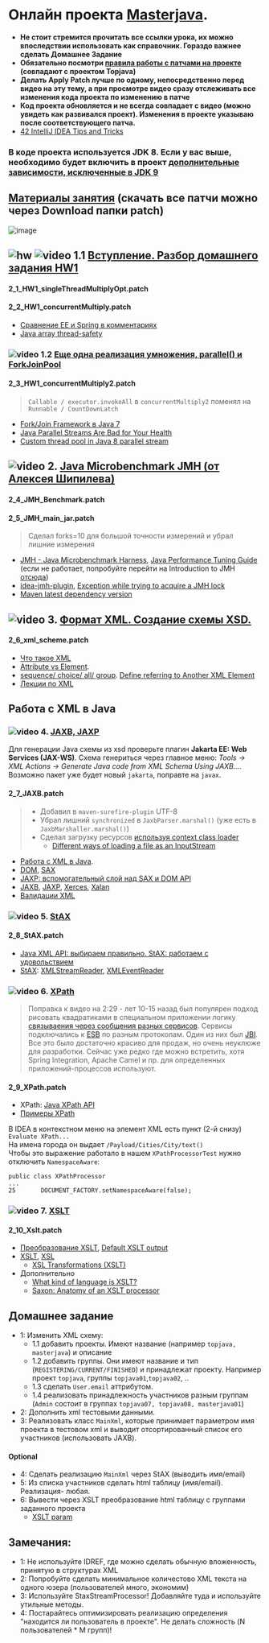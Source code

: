 # Онлайн проекта  <a href="https://github.com/JavaWebinar/masterjava">Masterjava</a>.
- **Не стоит стремится прочитать все ссылки урока, их можно впоследствии использовать как справочник. Гораздо важнее сделать Домашнее Задание**
- **Обязательно посмотри <a href="https://github.com/JavaOPs/topjava/wiki/Git#%D0%9F%D1%80%D0%B0%D0%B2%D0%B8%D0%BB%D0%B0-%D1%80%D0%B0%D0%B1%D0%BE%D1%82%D1%8B-%D1%81-%D0%BF%D0%B0%D1%82%D1%87%D0%B0%D0%BC%D0%B8-%D0%BD%D0%B0-%D0%BF%D1%80%D0%BE%D0%B5%D0%BA%D1%82%D0%B5">правила работы с патчами на проекте</a> (совпадают с проектом Topjava)**
- **Делать Apply Patch лучше по одному, непосредственно перед видео на эту тему, а при просмотре видео сразу отслеживать все изменения кода проекта по изменению в патче**
- **Код проекта обновляется и не всегда совпадает с видео (можно увидеть как развивался проект). Изменения в проекте указываю после соответствующего патча.** 
- <a href="https://www.youtube.com/watch?v=eq3KiAH4IBI&ab_channel=IntelliJIDEA">42 IntelliJ IDEA Tips and Tricks</a>

### В коде проекта используется JDK 8. Если у вас выше, необходимо будет включить в проект [дополнительные зависимости, исключенные в JDK 9](https://stackoverflow.com/questions/48204141/548473) 

## <a href="https://drive.google.com/drive/u/0/folders/0B9Ye2auQ_NsFSnRmQ3dQRm9hSWM">Материалы занятия</a> (скачать все патчи можно через Download папки patch)
![image](https://cloud.githubusercontent.com/assets/13649199/18330295/5f2ca214-7560-11e6-8e1e-c0494f798c37.png)

## ![hw](https://cloud.githubusercontent.com/assets/13649199/13672719/09593080-e6e7-11e5-81d1-5cb629c438ca.png) ![video](https://cloud.githubusercontent.com/assets/13649199/13672715/06dbc6ce-e6e7-11e5-81a9-04fbddb9e488.png) 1.1 <a href="https://drive.google.com/file/d/1vCI26QlQPQd5Z5zj4aeXDkgIsNmPP7s4">Вступление. Разбор домашнего задания HW1</a>
#### 2_1_HW1_singleThreadMultiplyOpt.patch
#### 2_2_HW1_concurrentMultiply.patch
- <a href="https://habrahabr.ru/post/283290/">Сравнение EE и Spring в комментариях</a>
- <a href="http://stackoverflow.com/questions/1132507/java-array-thread-safety">Java array thread-safety</a>

### ![video](https://cloud.githubusercontent.com/assets/13649199/13672715/06dbc6ce-e6e7-11e5-81a9-04fbddb9e488.png) 1.2 [Еще одна реализация умножения, parallel() и ForkJoinPool](https://drive.google.com/file/d/0B9Ye2auQ_NsFT0FYaUdaenVMT1k)
#### 2_3_HW1_concurrentMultiply2.patch
> `Callable / executor.invokeAll` в `concurrentMultiply2` поменял на `Runnable / CountDownLatch`

- [Fork/Join Framework в Java 7](https://habrahabr.ru/post/128985/)
- [Java Parallel Streams Are Bad for Your Health](https://zeroturnaround.com/rebellabs/java-parallel-streams-are-bad-for-your-health/)
- [Custom thread pool in Java 8 parallel stream](https://stackoverflow.com/a/21172732/548473)

## ![video](https://cloud.githubusercontent.com/assets/13649199/13672715/06dbc6ce-e6e7-11e5-81a9-04fbddb9e488.png) 2. <a href="https://drive.google.com/open?id=0B9Ye2auQ_NsFZExZS0cwYUhIUkE">Java Microbenchmark JMH (от Алексея Шипилева)</a>
#### 2_4_JMH_Benchmark.patch
#### 2_5_JMH_main_jar.patch

> Сделал forks=10 для большой точности измерений и убрал лишние измерения 
 
- <a href="http://tutorials.jenkov.com/java-performance/jmh.html">JMH - Java Microbenchmark Harness</a>, <a href="http://java-performance.info/jmh/">Java Performance Tuning Guide</a> (если не работает, попробуйте перейти на Introduction to JMH [отсюда](https://d1k2jhzcfaebet.cloudfront.net/#post-750))
- <a href="https://github.com/artyushov/idea-jmh-plugin">idea-jmh-plugin</a>, <a href="http://stackoverflow.com/questions/37720692/exception-while-trying-to-acquire-a-jmh-lock/#39562747">Exception while trying to acquire a JMH lock</a>
- <a href="http://stackoverflow.com/a/1172371/548473">Maven latest dependency version</a>

## ![video](https://cloud.githubusercontent.com/assets/13649199/13672715/06dbc6ce-e6e7-11e5-81a9-04fbddb9e488.png) 3. <a href="https://drive.google.com/file/d/1rw1_MYmuTHwF7bs28M9mJB30ZcA3iQ0D">Формат XML. Создание схемы XSD.</a>
#### 2_6_xml_scheme.patch
- [Что такое XML](https://habr.com/ru/articles/524288/)
- <a href="http://stackoverflow.com/questions/33746/xml-attribute-vs-xml-element#33757">Attribute vs Element</a>. 
- <a href="http://genberm.narod.ru/xml/schema/schema0/2.7.html">sequence/ choice/ all/ group</a>. <a href="https://docstore.mik.ua/orelly/xml/schema/ch09_01.htm">Define referring to Another XML Element</a>
- <a href="http://genberm.narod.ru/xml/lections.html">Лекции по XML</a>

## Работа с XML в Java

### ![video](https://cloud.githubusercontent.com/assets/13649199/13672715/06dbc6ce-e6e7-11e5-81a9-04fbddb9e488.png) 4. <a href="https://drive.google.com/open?id=0B9Ye2auQ_NsFM0hGNnVCMHN5YTg">JAXB, JAXP</a>
Для генерации Java схемы из xsd проверьте плагин **Jakarta EE: Web Services (JAX-WS)**. Схема генериться через главное меню: _Tools -> XML Actions -> Generate Java code from XML Schema Using JAXB..._. Возможно пакет уже будет новый `jakarta`, поправте на `javax`.
#### 2_7_JAXB.patch
> - Добавил в `maven-surefire-plugin` UTF-8
> - Убрал лишний `synchronized`  в `JaxbParser.marshal()` (уже есть в `JaxbMarshaller.marshal()`)
> - Сделал загрузку ресурсов <a href="https://google.github.io/guava/releases/snapshot/api/docs/com/google/common/io/Resources.html#getResource(java.lang.String)">используя context class loader</a>
>   - <a href="http://stackoverflow.com/questions/676250/different-ways-of-loading-a-file-as-an-inputstream#676273">Different ways of loading a file as an InputStream</a>

- <a href="http://www.vogella.com/tutorials/JavaXML/article.html">Работа с XML в Java</a>.
- <a href="https://ru.wikipedia.org/wiki/Document_Object_Model">DOM</a>, <a href="https://ru.wikipedia.org/wiki/SAX">SAX</a>
- <a href="https://web.archive.org/web/20200811111436/http://www.ibm.com/developerworks/ru/library/x-jaxp/">JAXP: вспомогательный слой над SAX и DOM API</a>
- <a href="https://ru.wikipedia.org/wiki/Java_Architecture_for_XML_Binding">JAXB</a>, <a href="https://ru.wikipedia.org/wiki/JAXP">JAXP</a>, <a href="https://ru.wikipedia.org/wiki/Xerces">Xerces</a>, <a href="https://ru.wikipedia.org/wiki/Xalan">Xalan</a>
- <a href="https://web.archive.org/web/20161213095046/http://www.ibm.com/developerworks/ru/library/x-javaxmlvalidapi/">Валидации XML</a>

### ![video](https://cloud.githubusercontent.com/assets/13649199/13672715/06dbc6ce-e6e7-11e5-81a9-04fbddb9e488.png) 5. <a href="https://drive.google.com/open?id=0B9Ye2auQ_NsFWnpzN3l4cGc3aFE">StAX</a>
#### 2_8_StAX.patch
- [Java XML API: выбираем правильно. StAX: работаем с удовольствием](https://habrahabr.ru/post/339716/)
- <a href="https://en.wikipedia.org/wiki/StAX">StAX</a>: <a href="https://web.archive.org/web/20160628025221/http://www.ibm.com/developerworks/ru/library/x-stax1/">XMLStreamReader</a>, <a href="[https://www.ibm.com/developerworks/ru/library/x-stax2/](http://web.archive.org/web/20120501145648/http://www.ibm.com/developerworks/ru/library/x-stax2/)">XMLEventReader</a>

### ![video](https://cloud.githubusercontent.com/assets/13649199/13672715/06dbc6ce-e6e7-11e5-81a9-04fbddb9e488.png) 6. <a href="https://drive.google.com/open?id=0B9Ye2auQ_NsFanFseGRaRUV6TXc">XPath</a>
> Поправка к видео на 2:29 - лет 10-15 назад был популярен подход рисовать квадратиками в специальном приложении логику [связываения через сообщения разных сервисов](https://www.mulesoft.com/resources/esb/what-esb). Сервисы подключались к [ESB](https://ru.wikipedia.org/wiki/ESB) по разным протоколам. Один из них был [JBI](https://hrwiki.ru/wiki/Java_Business_Integration). Все это было достаточно красиво для продаж, но очень неуклюже для разработки. Cейчас уже редко где можно встретить, хотя Spring Integration, Apache Camel и пр. для определенных приложений-процессов используют.

#### 2_9_XPath.patch
- XPath: <a href="https://web.archive.org/web/20161118174952/http://www.ibm.com/developerworks/ru/library/x-javaxpathapi/">Java XPath API</a>
- <a href="https://msdn.microsoft.com/ru-ru/library/ms256086">Примеры XPath</a> 

В IDEA в контекстном меню на элемент XML есть пункт (2-й снизу) `Evaluate XPath...`  
На имена города он выдает `/Payload/Cities/City/text()`  
Чтобы это выражение работало в нашем `XPathProcessorTest` нужно отключить `NamespaceAware`:   
```
public class XPathProcessor
...
25       DOCUMENT_FACTORY.setNamespaceAware(false);
```
### ![video](https://cloud.githubusercontent.com/assets/13649199/13672715/06dbc6ce-e6e7-11e5-81a9-04fbddb9e488.png) 7. <a href="https://drive.google.com/open?id=0B9Ye2auQ_NsFbkVNWGliQUJtVlk">XSLT</a>
#### 2_10_Xslt.patch
- <a href="https://web.archive.org/web/20200813094909/https://www.ibm.com/developerworks/ru/library/x-jaxp2/">Преобразование XSLT</a>, <a href="http://stackoverflow.com/questions/3360017/why-does-xslt-output-all-text-by-default">Default XSLT output</a>
- <a href="https://ru.wikipedia.org/wiki/XSLT">XSLT</a>, <a href="https://ru.wikipedia.org/wiki/XSL">XSL</a>
  - <a href="https://www.w3.org/TR/xslt#built-in-rule">XSL Transformations (XSLT)</a>
- Дополнительно
  - [What kind of language is XSLT?](https://web.archive.org/web/20201109035750/http://www.ibm.com/developerworks/xml/library/x-xslt/)
  - [Saxon: Anatomy of an XSLT processor](https://web.archive.org/web/20200916195642/http://www.ibm.com/developerworks/library/x-xslt2/)
  
## Домашнее задание
- 1: Изменить XML схему: 
  - 1.1 добавить проекты. Имеют название (например `topjava, masterjava`) и описание
  - 1.2 добавить группы. Они имеют название и тип (`REGISTERING/CURRENT/FINISHED`) и принадлежат проекту. Например проект `topjava`, группы `topjava01`,`topjava02`, ..
  - 1.3 сделать `User.email` аттрибутом. 
  - 1.4 реализовать принадлежность участников разным группам (`Admin` состоит в группах `topjava07, topjava08, masterjava01`)
- 2: Дополнить xml тестовыми данными.
- 3: Реализовать класс `MainXml`, которые принимает параметром имя проекта в тестовом xml и выводит отсортированный список его участников (использовать JAXB).

#### Optional
- 4: Сделать реализацию `MainXml` через StAX (выводить имя/email)
- 5: Из списка участников сделать html таблицу (имя/email). Реализация- любая.
- 6: Вывести через XSLT преобразование html таблицу с группами заданного проекта
  - [XSLT param](http://stackoverflow.com/questions/1667454/xsl-transformation-in-java-with-parameters)

## Замечания:
- 1: Не используйте IDREF, где можно сделать обычную вложенность, принятую в структурах XML
- 2: Попробуйте сделать минимальное количестово XML текста на одного юзера (пользователей много, экономим)
- 3: Используйте StaxStreamProcessor! Добавляйте туда и используйте утильные методы.
- 4: Постарайтесь оптимизировать реализацию определения "находится ли пользователь в проекте". Не делать сложность (N пользователей * M групп)!
